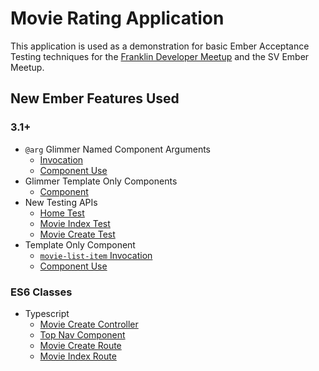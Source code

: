 # Movie Rating Application

This application is used as a demonstration for basic Ember Acceptance Testing techniques for the [Franklin Developer Meetup](https://www.meetup.com/franklin-developer-lunch/events/249232086) and the SV Ember Meetup.

## New Ember Features Used


### 3.1+

* `@arg` Glimmer Named Component Arguments
  * [Invocation](app/templates/movie/index.hbs)
  * [Component Use](app/templates/components/movie-list-item.hbs)
* Glimmer Template Only Components
  * [Component](app/templates/components/movie-list-item.hbs)
* New Testing APIs
  * [Home Test](tests/acceptance/home-test.js)
  * [Movie Index Test](tests/acceptance/movie/index-test.js)
  * [Movie Create Test](tests/acceptance/movie/create-test.js)
* Template Only Component
  * [`movie-list-item` Invocation](app/templates/movie/index.hbs)
  * [Component Use](app/templates/components/movie-list-item.hbs)

### ES6 Classes

* Typescript
  * [Movie Create Controller](app/controllers/movie/create.ts)
  * [Top Nav Component](app/components/top-nav.ts)
  * [Movie Create Route](app/routes/movie/create.ts)
  * [Movie Index Route](app/routes/movie/index.ts)
